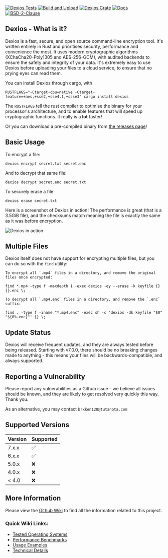 [![Dexios Tests](https://img.shields.io/github/workflow/status/brxken128/dexios/Dexios%20Tests?label=Dexios%20Tests&style=flat-square)](https://github.com/brxken128/dexios/actions/workflows/dexios-tests.yml) [![Build and Upload](https://img.shields.io/github/workflow/status/brxken128/dexios/Build%20and%20Upload?style=flat-square)](https://github.com/brxken128/dexios/actions/workflows/cargo-build.yml) [![Dexios Crate](https://img.shields.io/crates/v/dexios.svg?style=flat-square)](https://lib.rs/crates/dexios) [![Docs](https://img.shields.io/badge/docs-github%20wiki-blue?style=flat-square)](https://github.com/brxken128/dexios/wiki) [![BSD-2-Clause](https://img.shields.io/badge/License-BSD_2--Clause-blue.svg?style=flat-square)](https://opensource.org/licenses/BSD-2-Clause)

## Dexios - What is it?

Dexios is a fast, secure, and open source command-line encryption tool. It's written entirely in Rust and prioritises security, performance and convenience the most. It uses modern cryptographic algorithms (XChaCha20-Poly1305 and AES-256-GCM), with audited backends to ensure the safety and integrity of your data. It's extremely easy to use Dexios before uploading your files to a cloud service, to ensure that no prying eyes can read them.

You can install Dexios through cargo, with

`RUSTFLAGS="-Ctarget-cpu=native -Ctarget-feature=+aes,+sse2,+sse4.1,+ssse3" cargo install dexios`

The `RUSTFLAGS` tell the rust compiler to optimise the binary for your processor's architecture, and to enable features that will speed up cryptographic functions. It really is a **lot** faster!

Or you can download a pre-compiled binary from [the releases page](https://github.com/brxken128/dexios/releases)!

## Basic Usage

To encrypt a file:

`dexios encrypt secret.txt secret.enc`

And to decrypt that same file:

`dexios decrypt secret.enc secret.txt`

To securely erase a file:

`dexios erase secret.txt`

Here is a screenshot of Dexios in action! The performance is great (that is a 3.5GiB file), and the checksums match meaning the file is exactly the same as it was before encryption.

![Dexios in action](https://github.com/brxken128/dexios/wiki/assets/dexios-in-action.png)

## Multiple Files

Dexios itself does not have support for encrypting multiple files, but you can do so with the `find` utility:

```
To encrypt all `.mp4` files in a directory, and remove the original files once encrypted:

find *.mp4 -type f -maxdepth 1 -exec dexios -ey --erase -k keyfile {} {}.enc \;

To decrypt all `.mp4.enc` files in a directory, and remove the `.enc` suffix:

find . -type f -iname "*.mp4.enc" -exec sh -c 'dexios -dk keyfile "$0" "${0%.enc}"' {} \;
```

## Update Status

Dexios will receive frequent updates, and they are always tested before being released. Starting with v7.0.0, there should be no breaking changes made to anything - this means your files will be backwards-compatible, and always supported.

## Reporting a Vulnerability

Please report any vulnerabilities as a Github issue - we believe all issues should be known, and they are likely to get resolved very quickly this way. Thank you.

As an alternative, you may contact `brxken128@tutanota.com`

## Supported Versions

| Version | Supported          |
| ------- | ------------------ |
| 7.x.x   | :white_check_mark: |
| 6.x.x   | :white_check_mark: |
| 5.0.x   | :x:                |
| 4.0.x   | :x:                |
| < 4.0   | :x:                |

## More Information

Please view the [Github Wiki](https://github.com/brxken128/dexios/wiki) to find all the information related to this project.

### Quick Wiki Links:

- [Tested Operating Systems](https://github.com/brxken128/dexios/wiki#tested-operating-systems)
- [Performance Benchmarks](https://github.com/brxken128/dexios/wiki/Checksums#performance)
- [Usage Examples](https://github.com/brxken128/dexios/wiki/Usage-Examples)
- [Technical Details](https://github.com/brxken128/dexios/wiki/Technical-Details)
